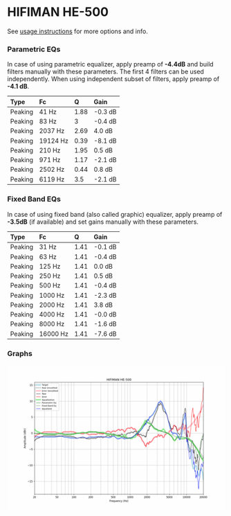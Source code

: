 # HIFIMAN HE-500
See [usage instructions](https://github.com/jaakkopasanen/AutoEq#usage) for more options and info.

### Parametric EQs
In case of using parametric equalizer, apply preamp of **-4.4dB** and build filters manually
with these parameters. The first 4 filters can be used independently.
When using independent subset of filters, apply preamp of **-4.1 dB**.

| Type    | Fc       |    Q | Gain    |
|:--------|:---------|:-----|:--------|
| Peaking | 41 Hz    | 1.88 | -0.3 dB |
| Peaking | 83 Hz    | 3    | -0.4 dB |
| Peaking | 2037 Hz  | 2.69 | 4.0 dB  |
| Peaking | 19124 Hz | 0.39 | -8.1 dB |
| Peaking | 210 Hz   | 1.95 | 0.5 dB  |
| Peaking | 971 Hz   | 1.17 | -2.1 dB |
| Peaking | 2502 Hz  | 0.44 | 0.8 dB  |
| Peaking | 6119 Hz  | 3.5  | -2.1 dB |

### Fixed Band EQs
In case of using fixed band (also called graphic) equalizer, apply preamp of **-3.5dB**
(if available) and set gains manually with these parameters.

| Type    | Fc       |    Q | Gain    |
|:--------|:---------|:-----|:--------|
| Peaking | 31 Hz    | 1.41 | -0.1 dB |
| Peaking | 63 Hz    | 1.41 | -0.4 dB |
| Peaking | 125 Hz   | 1.41 | 0.0 dB  |
| Peaking | 250 Hz   | 1.41 | 0.5 dB  |
| Peaking | 500 Hz   | 1.41 | -0.4 dB |
| Peaking | 1000 Hz  | 1.41 | -2.3 dB |
| Peaking | 2000 Hz  | 1.41 | 3.8 dB  |
| Peaking | 4000 Hz  | 1.41 | -0.0 dB |
| Peaking | 8000 Hz  | 1.41 | -1.6 dB |
| Peaking | 16000 Hz | 1.41 | -7.6 dB |

### Graphs
![](./HIFIMAN%20HE-500.png)